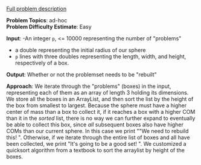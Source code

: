 
[Full problem description](https://www.codechef.com/PACE2022/problems/PACISE7)

**Problem Topics**: ad-hoc  
**Problem Difficulty Estimate**: Easy

**Input**:
-An integer `p`, <= 10000 representing the number of "problems"
- a double representing the initial radius of our sphere
- `p` lines with three doubles representing the length, width, and height, respectively of a box.

**Output**: Whether or not the problemset needs to be "rebuilt"

**Approach**: We iterate through the "problems" (boxes) in the input, representing each of them as an array of length 3 holding its dimensions.  We store all
the boxes in an ArrayList, and then sort the list by the height of the box from smallest to largest.  Because the sphere must have a higher center of mass
than a box to collect it, if it reaches a box with a higher COM than it in the *sorted* list, there is no way we can further expand to eventually be able to
collect this box, since *all* subsequent boxes also have higher COMs than our current sphere.  In this case we print ""We need to rebuild this! ".  Otherwise,
if we iterate through the entire list of boxes and all have been collected, we print "It's going to be a good set! ".  We customized a quicksort algorithm
from a textbook to sort the arraylist by height of the boxes.  
 
